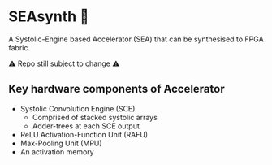 # SEAsynth 🌊

A Systolic-Engine based Accelerator (SEA) that can be synthesised to FPGA fabric.

⚠ Repo still subject to change ⚠

## Key hardware components of Accelerator

- Systolic Convolution Engine (SCE)
	- Comprised of stacked systolic arrays
    - Adder-trees at each SCE output
- ReLU Activation-Function Unit (RAFU)
- Max-Pooling Unit (MPU)
- An activation memory
